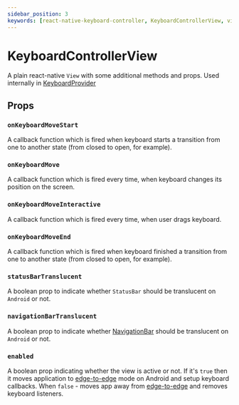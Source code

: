 ```yaml
---
sidebar_position: 3
keywords: [react-native-keyboard-controller, KeyboardControllerView, view]
---
```


# KeyboardControllerView

A plain react-native `View` with some additional methods and props. Used internally in [KeyboardProvider](./keyboard-provider.md)

## Props

### `onKeyboardMoveStart`

A callback function which is fired when keyboard starts a transition from one to another state (from closed to open, for example).

### `onKeyboardMove`

A callback function which is fired every time, when keyboard changes its position on the screen.

### `onKeyboardMoveInteractive`

A callback function which is fired every time, when user drags keyboard.

### `onKeyboardMoveEnd`

A callback function which is fired when keyboard finished a transition from one to another state (from closed to open, for example).

### `statusBarTranslucent`

A boolean prop to indicate whether `StatusBar` should be translucent on `Android` or not.

### `navigationBarTranslucent`

A boolean prop to indicate whether [NavigationBar](https://m2.material.io/design/platform-guidance/android-bars.html#android-navigation-bar) should be translucent on `Android` or not.

### `enabled`

A boolean prop indicating whether the view is active or not. If it's `true` then it moves application to [edge-to-edge](https://developer.android.com/training/gestures/edge-to-edge) mode on Android and setup keyboard callbacks. When `false` - moves app away from [edge-to-edge](https://developer.android.com/training/gestures/edge-to-edge) and removes keyboard listeners.
